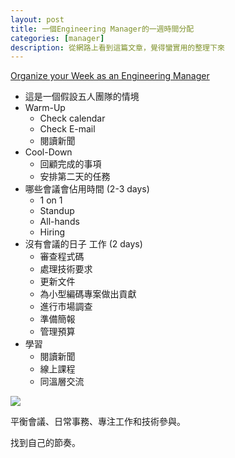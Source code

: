```yaml
---
layout: post
title: 一個Engineering Manager的一週時間分配
categories: [manager]
description: 從網路上看到這篇文章，覺得蠻實用的整理下來
---
```


[Organize your Week as an Engineering Manager](https://hybridhacker.email/p/your-week-as-an-engineering-manager?r=2bjtip)

- 這是一個假設五人團隊的情境
- Warm-Up
    - Check calendar
    - Check E-mail
    - 閱讀新聞
- Cool-Down
    - 回顧完成的事項
    - 安排第二天的任務
- 哪些會議會佔用時間 (2-3 days)
    - 1 on 1
    - Standup
    - All-hands
    - Hiring
- 沒有會議的日子 工作 (2 days)
    - 審查程式碼
    - 處理技術要求
    - 更新文件
    - 為小型編碼專案做出貢獻
    - 進行市場調查
    - 準備簡報
    - 管理預算
- 學習
    - 閱讀新聞
    - 線上課程
    - 同溫層交流

![](https://substackcdn.com/image/fetch/f_auto,q_auto:good,fl_progressive:steep/https%3A%2F%2Fsubstack-post-media.s3.amazonaws.com%2Fpublic%2Fimages%2Fd6b71dc7-abb1-4068-8cbc-d7d3e2f27693_3000x1688.png)

平衡會議、日常事務、專注工作和技術參與。

找到自己的節奏。